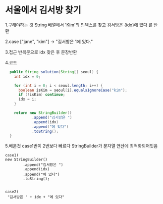 # 서울에서 김서방 찾기

1.구해야하는 것
String 배열에서 'Kim'의 인덱스를 찾고
김서방은 {idx}에 있다 를 반환


2.case
["jane", "kim"] -> "김서방은 1에 있다."


3.접근
반복문으로 idx 찾은 후 문장반환


4.코드

```java
  public String solution(String[] seoul) {
    int idx = 0;

    for (int i = 0; i < seoul.length; i++) {
      boolean isKim = seoul[i].equalsIgnoreCase("kim");
      if (!isKim) continue;
      idx = i;
    }

    return new StringBuilder()
            .append("김서방은 ")
            .append(idx)
            .append("에 있다")
            .toString();
  }
```

5.배운것
case1번이 2번보다 빠르다
StringBuilder가 문자열 연산에 최적화되어잇음

```
case1)
new StringBuilder()
        .append("김서방은 ")
        .append(idx)
        .append("에 있다")
        .toString();
            
           
case2)
 "김서방은 " + idx + "에 있다"           

```
